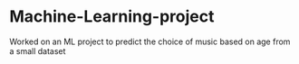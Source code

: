 # Machine-Learning-project
Worked on an ML project to predict the choice of music based on age from a small dataset
